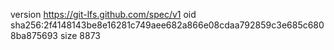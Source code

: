 version https://git-lfs.github.com/spec/v1
oid sha256:2f4148143be8e16281c749aee682a866e08cdaa792859c3e685c6808ba875693
size 8873
